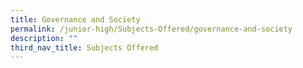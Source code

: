 ```yaml
---
title: Governance and Society
permalink: /junior-high/Subjects-Offered/governance-and-society
description: ""
third_nav_title: Subjects Offered
---
```


